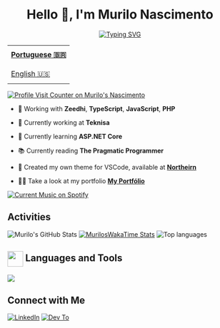   <div align="center">
<h1 align="center">Hello 👋, I'm Murilo Nascimento</h1>
<a href="https://git.io/typing-svg"><img src="https://readme-typing-svg.herokuapp.com?font=Fira+Code&pause=1000&color=13FBA7A7&center=true&vCenter=true&random=false&width=435&lines=Full+Stack+Developer" alt="Typing SVG" /></a>
</div>

<table align="right">
  <tr>
    <td height="43px">
      <b>
        <a href="README.md">Portuguese 🇧🇷</a>
      </b>
    </td>
  </tr>
  <tr>
    <td height="43px">
      <a href="README-en.md">English 🇺🇸</a>
    </td>
  </tr>
</table>

<div align="left">
   <a href="https://visitorbadge.io/status?path=https%3A%2F%2Fgithub.com%2Fmurilonicemento%2Fmurilonicemento">
    <img src="https://api.visitorbadge.io/api/visitors?path=https%3A%2F%2Fgithub.com%2Fmurilonicemento%2Fmurilonicemento&countColor=%2313fba7&labelStyle=upper"alt="Profile Visit Counter on Murilo's Nascimento" />
  </a>
</div>

- 🧠 Working with **Zeedhi**, **TypeScript**, **JavaScript**, **PHP**

- 🌇 Currently working at **Teknisa**

- 🌱 Currently learning **ASP.NET Core**

- 📚 Currently reading **The Pragmatic Programmer**

- 🎨 Created my own theme for VSCode, available at **[Northeirn](https://github.com/murilonicemento/northeirn-theme)**

- 👨‍💻 Take a look at my portfolio **[My Portfólio](https://murilonicemento.netlify.app/)**

<div align="left">
  <a href="https://github.com/tthn0/Spotify-Readme">
  <img src="https://spotify-readme-u8sa.vercel.app/api?theme=dark" alt="Current Music on Spotify">
</a>
</div>

## Activities

![Murilo's GitHub Stats](https://github-readme-stats.vercel.app/api?username=murilonicemento&show_icons=true&theme=dark&hide_border=true&locale=en&rank_icon=github)
[![MurilosWakaTime Stats](https://github-readme-stats.vercel.app/api/wakatime?username=murilonicemento&theme=dark&hide_border=true&locale=en&langs_count=6)](https://github.com/anuraghazra/github-readme-stats)
![Top languages](https://github-readme-stats.vercel.app/api/top-langs/?username=murilonicemento&hide_progress=true&theme=dark&hide_border=true&locale=en)

## <img align="center" src="https://media2.giphy.com/media/QssGEmpkyEOhBCb7e1/giphy.gif?cid=ecf05e47a0n3gi1bfqntqmob8g9aid1oyj2wr3ds3mg700bl&rid=giphy.gif" width ="35"/> Languages and Tools

<div>
  <a href="https://skillicons.dev">
     <img src="https://skillicons.dev/icons?i=html,css,sass,javascript,typescript,vue,tailwindcss,php,mysql,git,cs,dotnet" />
  </a>
</div>

## Connect with Me

[![LinkedIn](https://skillicons.dev/icons?i=linkedin)](https://www.linkedin.com/in/murilonicemento/)
[![Dev To](https://skillicons.dev/icons?i=devto)](https://dev.to/murilonicemento)

<!-- ![Animated Footer Waves](./images/animated-waves.svg) -->

